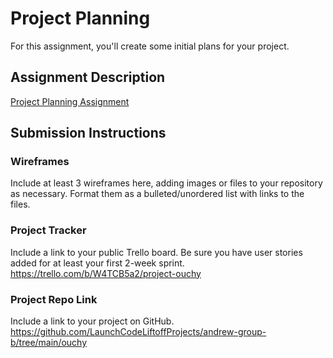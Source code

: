 # Project Planning
For this assignment, you'll create some initial plans for your project.

## Assignment Description
[Project Planning Assignment](https://education.launchcode.org/liftoff/modules/assignments/project-planning)

## Submission Instructions

### Wireframes

Include at least 3 wireframes here, adding images or files to your repository as necessary. Format them as a bulleted/unordered list with links to the files.


### Project Tracker

Include a link to your public Trello board. Be sure you have user stories added for at least your first 2-week sprint.
https://trello.com/b/W4TCB5a2/project-ouchy

### Project Repo Link

Include a link to your project on GitHub.
https://github.com/LaunchCodeLiftoffProjects/andrew-group-b/tree/main/ouchy
